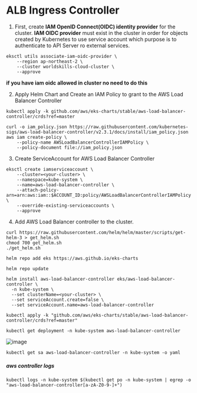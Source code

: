 # ALB Ingress Controller
1. First, create **IAM OpenID Connect(OIDC) identity provider** for the cluster. **IAM OIDC provider** must exist in the cluster in order for objects created by Kubernetes to use service account which purpose is to authenticate to API Server ro external services.
```
eksctl utils associate-iam-oidc-provider \
    --region ap-northeast-2 \
    --cluster worldskills-cloud-cluster \
    --approve
```
**if you have iam oidc allowed in cluster no need to do this**

2. Apply Helm Chart and Create an IAM Policy to grant to the AWS Load Balancer Controller
```
kubectl apply -k github.com/aws/eks-charts/stable/aws-load-balancer-controller/crds?ref=master
```
```
curl -o iam_policy.json https://raw.githubusercontent.com/kubernetes-sigs/aws-load-balancer-controller/v2.3.1/docs/install/iam_policy.json
aws iam create-policy \
    --policy-name AWSLoadBalancerControllerIAMPolicy \
    --policy-document file://iam_policy.json
```
3. Create ServiceAccount for AWS Load Balancer Controller
```
eksctl create iamserviceaccount \
    --cluster=<your-cluster> \
    --namespace=kube-system \
    --name=aws-load-balancer-controller \
    --attach-policy-arn=arn:aws:iam::$ACCOUNT_ID:policy/AWSLoadBalancerControllerIAMPolicy \
    --override-existing-serviceaccounts \
    --approve
```
4. Add AWS Load Balancer controller to the cluster.
```
curl https://raw.githubusercontent.com/helm/helm/master/scripts/get-helm-3 > get_helm.sh
chmod 700 get_helm.sh
./get_helm.sh
```
```
helm repo add eks https://aws.github.io/eks-charts
```
```
helm repo update
```
```
helm install aws-load-balancer-controller eks/aws-load-balancer-controller \
  -n kube-system \
  --set clusterName=<your-cluster> \
  --set serviceAccount.create=false \
  --set serviceAccount.name=aws-load-balancer-controller 
```
```
kubectl apply -k "github.com/aws/eks-charts/stable/aws-load-balancer-controller/crds?ref=master"
```
```
kubectl get deployment -n kube-system aws-load-balancer-controller
```
![image](https://user-images.githubusercontent.com/86287920/204777930-cde4c866-dd6c-4490-b9a9-608fc10629e7.png)
```
kubectl get sa aws-load-balancer-controller -n kube-system -o yaml
```
##### aws controller logs
```
kubectl logs -n kube-system $(kubectl get po -n kube-system | egrep -o "aws-load-balancer-controller[a-zA-Z0-9-]+")
```
